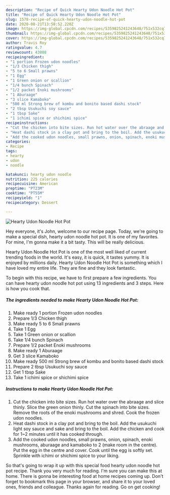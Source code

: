 ```yaml
---
description: "Recipe of Quick Hearty Udon Noodle Hot Pot"
title: "Recipe of Quick Hearty Udon Noodle Hot Pot"
slug: 1578-recipe-of-quick-hearty-udon-noodle-hot-pot
date: 2020-08-21T13:58:52.220Z
image: https://img-global.cpcdn.com/recipes/5359825241243648/751x532cq70/hearty-udon-noodle-hot-pot-recipe-main-photo.jpg
thumbnail: https://img-global.cpcdn.com/recipes/5359825241243648/751x532cq70/hearty-udon-noodle-hot-pot-recipe-main-photo.jpg
cover: https://img-global.cpcdn.com/recipes/5359825241243648/751x532cq70/hearty-udon-noodle-hot-pot-recipe-main-photo.jpg
author: Travis Roy
ratingvalue: 4.7
reviewcount: 43808
recipeingredient:
- "1 portion Frozen udon noodles"
- "1/3 Chicken thigh"
- "5 to 6 Small prawns"
- "1 Egg"
- "1 Green onion or scallion"
- "1/4 bunch Spinach"
- "1/2 packet Enoki mushrooms"
- "1 Aburaage"
- "3 slice Kamaboko"
- "500 ml Strong brew of kombu and bonito based dashi stock"
- "2 tbsp Usukuchi soy sauce"
- "1 tbsp Sake"
- "1 ichimi spice or shichimi spice"
recipeinstructions:
- "Cut the chicken into bite sizes. Run hot water over the abraage and slice thinly. Slice the green onion thinly. Cut the spinach into bite sizes. Remove the roots of the enoki mushrooms and shred. Cook the frozen udon noodles."
- "Heat dashi stock in a clay pot and bring to the boil. Add the usukuchi light soy sauce and sake and bring to the boil. Add the chicken and cook for 1~2 minutes until it has cooked through."
- "Add the cooked udon noodles, small prawns, onion, spinach, enoki mushrooms, aburaage and kamaboko to 2 (make room in the centre). Put the egg in the centre and cover. Cook until the egg is softly set. Sprinkle with ichimi or shichimi spice to your liking."
categories:
- Recipe
tags:
- hearty
- udon
- noodle

katakunci: hearty udon noodle 
nutrition: 225 calories
recipecuisine: American
preptime: "PT23M"
cooktime: "PT55M"
recipeyield: "1"
recipecategory: Dessert

---
```



![Hearty Udon Noodle Hot Pot](https://img-global.cpcdn.com/recipes/5359825241243648/751x532cq70/hearty-udon-noodle-hot-pot-recipe-main-photo.jpg)

Hey everyone, it's John, welcome to our recipe page. Today, we're going to make a special dish, hearty udon noodle hot pot. It is one of my favorites. For mine, I'm gonna make it a bit tasty. This will be really delicious.

Hearty Udon Noodle Hot Pot is one of the most well liked of current trending foods in the world. It's easy, it is quick, it tastes yummy. It is enjoyed by millions daily. Hearty Udon Noodle Hot Pot is something which I have loved my entire life. They are fine and they look fantastic.




To begin with this recipe, we have to first prepare a few ingredients. You can have hearty udon noodle hot pot using 13 ingredients and 3 steps. Here is how you cook that.

<!--inarticleads1-->

##### The ingredients needed to make Hearty Udon Noodle Hot Pot:

1. Make ready 1 portion Frozen udon noodles
1. Prepare 1/3 Chicken thigh
1. Make ready 5 to 6 Small prawns
1. Take 1 Egg
1. Take 1 Green onion or scallion
1. Take 1/4 bunch Spinach
1. Prepare 1/2 packet Enoki mushrooms
1. Make ready 1 Aburaage
1. Get 3 slice Kamaboko
1. Make ready 500 ml Strong brew of kombu and bonito based dashi stock
1. Prepare 2 tbsp Usukuchi soy sauce
1. Get 1 tbsp Sake
1. Take 1 ichimi spice or shichimi spice




<!--inarticleads2-->

##### Instructions to make Hearty Udon Noodle Hot Pot:

1. Cut the chicken into bite sizes. Run hot water over the abraage and slice thinly. Slice the green onion thinly. Cut the spinach into bite sizes. Remove the roots of the enoki mushrooms and shred. Cook the frozen udon noodles.
1. Heat dashi stock in a clay pot and bring to the boil. Add the usukuchi light soy sauce and sake and bring to the boil. Add the chicken and cook for 1~2 minutes until it has cooked through.
1. Add the cooked udon noodles, small prawns, onion, spinach, enoki mushrooms, aburaage and kamaboko to 2 (make room in the centre). Put the egg in the centre and cover. Cook until the egg is softly set. Sprinkle with ichimi or shichimi spice to your liking.




So that's going to wrap it up with this special food hearty udon noodle hot pot recipe. Thank you very much for reading. I'm sure you can make this at home. There is gonna be interesting food at home recipes coming up. Don't forget to bookmark this page in your browser, and share it to your loved ones, friends and colleague. Thanks again for reading. Go on get cooking!

